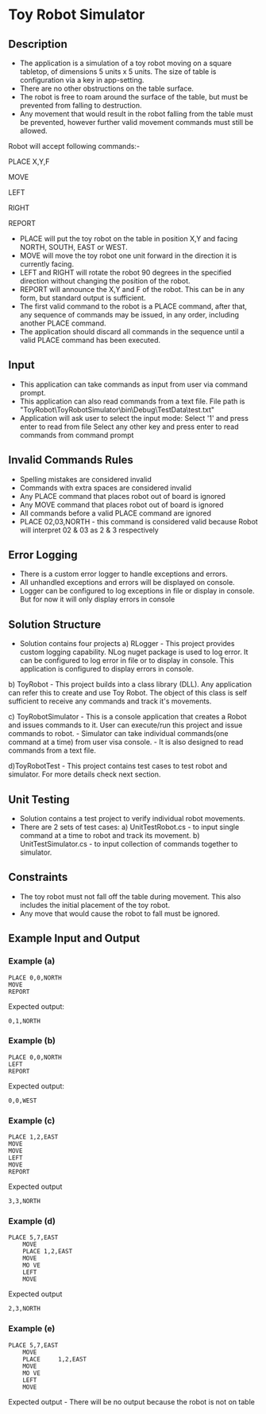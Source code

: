 Toy Robot Simulator
=======================

Description
-----------------------------------------------------------------------------------------------------------------------------------

- The application is a simulation of a toy robot moving on a square tabletop, of dimensions 5 units x 5 units. The size of table is configuration via a key in app-setting.
- There are no other obstructions on the table surface.
- The robot is free to roam around the surface of the table, but must be prevented from falling to destruction.
- Any movement that would result in the robot falling from the table must be prevented, however further valid movement commands must still be allowed.

Robot will accept following commands:-

PLACE X,Y,F

MOVE

LEFT

RIGHT

REPORT
	
- PLACE will put the toy robot on the table in position X,Y and facing NORTH, SOUTH, EAST or WEST.
- MOVE will move the toy robot one unit forward in the direction it is currently facing.
- LEFT and RIGHT will rotate the robot 90 degrees in the specified direction without changing the position of the robot.
- REPORT will announce the X,Y and F of the robot. This can be in any form, but standard output is sufficient.
- The first valid command to the robot is a PLACE command, after that, any sequence of commands may be issued, in any order, including another PLACE command.
- The application should discard all commands in the sequence until a valid PLACE command has been executed.




Input
-----------------------------------------------------------------------------------------------------------------------------------

- This application can take commands as input from user via command prompt.
- This application can also read commands from a text file. File path is "ToyRobot\ToyRobotSimulator\bin\Debug\TestData\test.txt"
- Application will ask user to select the input mode:
	Select '1' and press enter to read from file
	Select any other key and press enter to read commands from command prompt



	
Invalid Commands Rules
-----------------------------------------------------------------------------------------------------------------------------------

- Spelling mistakes are considered invalid
- Commands with extra spaces are considered invalid
- Any PLACE command that places robot out of board is ignored
- Any MOVE command that places robot out of board is ignored
- All commands before a valid PLACE command are ignored
- PLACE 02,03,NORTH - this command is considered valid because Robot will interpret 02 & 03 as 2 & 3 respectively




Error Logging
-----------------------------------------------------------------------------------------------------------------------------------

- There is a custom error logger to handle exceptions and errors.
- All unhandled exceptions and errors will be displayed on console.
- Logger can be configured to log exceptions in file or display in console. But for now it will only display errors in console






Solution Structure
-----------------------------------------------------------------------------------------------------------------------------------

- Solution contains four projects
a) RLogger - This project provides custom logging capability. NLog nuget package is used to log error.
It can be configured to log error in file or to display in console. This application is configured to display errors in console.

b) ToyRobot - This project builds into a class library (DLL). Any application can refer this to create and use Toy Robot. The object of this class is self sufficient to receive any commands and track it's movements.

c) ToyRobotSimulator - This is a console application that creates a Robot and issues commands to it. User can execute/run this project and issue commands to robot.
	- Simulator can take individual commands(one command at a time) from user visa console. 
	- It is also designed to read commands from a text file.

d)ToyRobotTest - This project contains test cases to test robot and simulator. For more details check next section.

	
	
	
Unit Testing
-----------------------------------------------------------------------------------------------------------------------------------

- Solution contains a test project to verify individual robot movements.
- There are 2 sets of test cases:
	a) UnitTestRobot.cs - to input single command at a time to robot and track its movement.
	b) UnitTestSimulator.cs - to input collection of commands together to simulator.




Constraints
-----------------------------------------------------------------------------------------------------------------------------------

- The toy robot must not fall off the table during movement. This also includes the initial placement of the toy robot.
- Any move that would cause the robot to fall must be ignored.




Example Input and Output
-----------------------------------------------------------------------------------------------------------------------------------

### Example (a)

    PLACE 0,0,NORTH
    MOVE
    REPORT

Expected output:

    0,1,NORTH

	
### Example (b)

    PLACE 0,0,NORTH
    LEFT
    REPORT

Expected output:

    0,0,WEST

	
### Example (c)

    PLACE 1,2,EAST
    MOVE
    MOVE
    LEFT
    MOVE
    REPORT

Expected output

    3,3,NORTH
    
    
### Example (d)
	PLACE 5,7,EAST
        MOVE
        PLACE 1,2,EAST
        MOVE
        MO VE
        LEFT
        MOVE
	
Expected output

    2,3,NORTH
    
### Example (e)
	PLACE 5,7,EAST
        MOVE
        PLACE     1,2,EAST
        MOVE
        MO VE
        LEFT
        MOVE
	
Expected output - There will be no output because the robot is not on table

    
